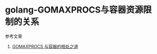 # golang-GOMAXPROCS与容器资源限制的关系

参考文章

1. [GOMAXPROCS 与容器的相处之道](http://gaocegege.com/Blog/maxprocs-cpu)

